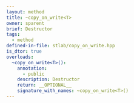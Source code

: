 ```yaml
---
layout: method
title: ~copy_on_write<T>
owner: sparent
brief: Destructor
tags:
  - method
defined-in-file: stlab/copy_on_write.hpp
is_dtor: true
overloads:
  ~copy_on_write<T>():
    annotation:
      - public
    description: Destructor
    return: __OPTIONAL__
    signature_with_names: ~copy_on_write<T>()
---
```

